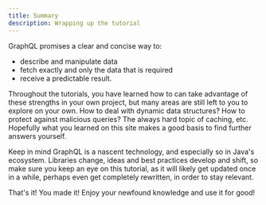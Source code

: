 ```yaml
---
title: Summary
description: Wrapping up the tutorial
---
```


GraphQL promises a clear and concise way to:

* describe and manipulate data
* fetch exactly and only the data that is required
* receive a predictable result.

Throughout the tutorials, you have learned how to can take advantage of these strengths in your own project, but many areas are still left to you to explore on your own. How to deal with dynamic data structures? How to protect against malicious queries? The always hard topic of caching, etc. Hopefully what you learned on this site makes a good basis to find further answers yourself.

Keep in mind GraphQL is a nascent technology, and especially so in Java's ecosystem. Libraries change, ideas and best practices develop and shift, so make sure you keep an eye on this tutorial, as it will likely get updated once in a while, perhaps even get completely rewritten, in order to stay relevant.

That's it! You made it! Enjoy your newfound knowledge and use it for good!
